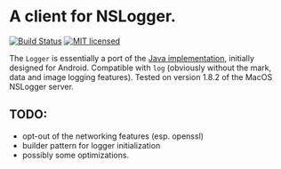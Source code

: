 # A client for NSLogger.

[![Build Status](https://travis-ci.org/ggodet-bar/NSLoggerClient.svg?branch=master)](https://travis-ci.org/ggodet-bar/NSLoggerClient)
[![MIT licensed](https://img.shields.io/badge/license-MIT-blue.svg)](./LICENSE)

The `Logger` is essentially a port of the [Java
implementation](https://github.com/fpillet/NSLogger/blob/master/Client/Android/client-code/src/com/NSLogger/NSLoggerClient.java),
initially designed for Android. Compatible with `log` (obviously without the mark, data and
image logging features). Tested on version 1.8.2 of the MacOS NSLogger server.

## TODO:

- opt-out of the networking features (esp. openssl)
- builder pattern for logger initialization
- possibly some optimizations.
